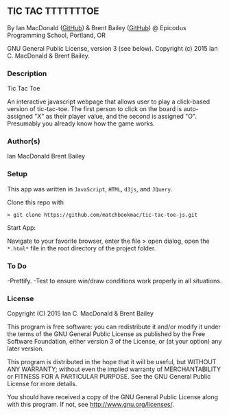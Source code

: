 ## TIC TAC TTTTTTTOE

<a href="APP LINK IF APPLICABLE" target="#"><APP LINK NAME></a>

By Ian MacDonald (<a href="https://github.com/matchbookmac" target="#">GitHub</a>)
& Brent Bailey (<a href="https://github.com/brentagon" target="#">GitHub</a>)
@ Epicodus Programming School, Portland, OR

GNU General Public License, version 3 (see below). Copyright (c) 2015 Ian C. MacDonald & Brent Bailey.

### Description

Tic Tac Toe

An interactive javascript webpage that allows user to play a click-based version of tic-tac-toe. The first person to click on the board is auto-assigned
"X" as their player value, and the second is assigned "O". Presumably you already know how the game works.
### Author(s)

Ian MacDonald
Brent Bailey

### Setup

This app was written in `JavaScript`, `HTML`, `d3js`, and `JQuery`.

Clone this repo with
```console
> git clone https://github.com/matchbookmac/tic-tac-toe-js.git
```

Start App:

Navigate to your favorite browser, enter the file > open dialog, open the `*.html*` file in the root directory of the project folder.


### To Do

-Prettify.
-Test to ensure win/draw conditions work properly in all situations.


### License ###
Copyright  (C)  2015  Ian C. MacDonald & Brent Bailey

This program is free software: you can redistribute it and/or modify
it under the terms of the GNU General Public License as published by
the Free Software Foundation, either version 3 of the License, or
(at your option) any later version.

This program is distributed in the hope that it will be useful,
but WITHOUT ANY WARRANTY; without even the implied warranty of
MERCHANTABILITY or FITNESS FOR A PARTICULAR PURPOSE.  See the
GNU General Public License for more details.

You should have received a copy of the GNU General Public License
along with this program.  If not, see <http://www.gnu.org/licenses/>.
